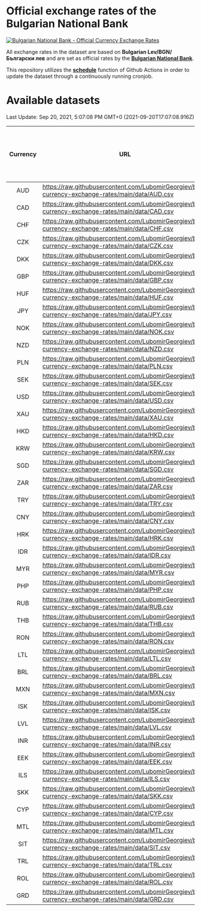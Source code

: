 # Official exchange rates of the Bulgarian National Bank

[![Bulgarian National Bank - Official Currency Exchange Rates](https://github.com/LubomirGeorgiev/bnb-currency-exchange-rates/actions/workflows/update-rates.yml/badge.svg?branch=main)](https://github.com/LubomirGeorgiev/bnb-currency-exchange-rates/actions/workflows/update-rates.yml)

All exchange rates in the dataset are based on **Bulgarian Lev/BGN/Български лев** and are set as official rates by the [**Bulgarian National Bank**](https://www.bnb.bg/Statistics/StExternalSector/StExchangeRates/StERForeignCurrencies/index.htm?toLang=_EN).

This repository utilizes the [**schedule**](https://docs.github.com/en/actions/reference/events-that-trigger-workflows) function of Github Actions in order to update the dataset through a continuously running cronjob.

# Available datasets

<!-- START LINKS (DO NOT EVER FU*ING DELETE THIS COMMENT FOR THE LOVE OF YOUR LIFE!!! IF YOU ARE CURIOS HOW IT WORKS, YOU CAN HAVE A LOOK AT ./src/updateReadme.ts) -->

Last Update: Sep 20, 2021, 5:07:08 PM GMT+0 (2021-09-20T17:07:08.916Z)

| Currency | URL                                                                                             | Number of records | Number of missing days that were filled in |
| :------: | ----------------------------------------------------------------------------------------------- | :---------------: | :----------------------------------------: |
|   AUD    | https://raw.githubusercontent.com/LubomirGeorgiev/bnb-currency-exchange-rates/main/data/AUD.csv |       7896        |                    2435                    |
|   CAD    | https://raw.githubusercontent.com/LubomirGeorgiev/bnb-currency-exchange-rates/main/data/CAD.csv |       7896        |                    2435                    |
|   CHF    | https://raw.githubusercontent.com/LubomirGeorgiev/bnb-currency-exchange-rates/main/data/CHF.csv |       7896        |                    2435                    |
|   CZK    | https://raw.githubusercontent.com/LubomirGeorgiev/bnb-currency-exchange-rates/main/data/CZK.csv |       7896        |                    2435                    |
|   DKK    | https://raw.githubusercontent.com/LubomirGeorgiev/bnb-currency-exchange-rates/main/data/DKK.csv |       7896        |                    2435                    |
|   GBP    | https://raw.githubusercontent.com/LubomirGeorgiev/bnb-currency-exchange-rates/main/data/GBP.csv |       7896        |                    2435                    |
|   HUF    | https://raw.githubusercontent.com/LubomirGeorgiev/bnb-currency-exchange-rates/main/data/HUF.csv |       7896        |                    2435                    |
|   JPY    | https://raw.githubusercontent.com/LubomirGeorgiev/bnb-currency-exchange-rates/main/data/JPY.csv |       7896        |                    2435                    |
|   NOK    | https://raw.githubusercontent.com/LubomirGeorgiev/bnb-currency-exchange-rates/main/data/NOK.csv |       7896        |                    2435                    |
|   NZD    | https://raw.githubusercontent.com/LubomirGeorgiev/bnb-currency-exchange-rates/main/data/NZD.csv |       7896        |                    2435                    |
|   PLN    | https://raw.githubusercontent.com/LubomirGeorgiev/bnb-currency-exchange-rates/main/data/PLN.csv |       7896        |                    2435                    |
|   SEK    | https://raw.githubusercontent.com/LubomirGeorgiev/bnb-currency-exchange-rates/main/data/SEK.csv |       7896        |                    2435                    |
|   USD    | https://raw.githubusercontent.com/LubomirGeorgiev/bnb-currency-exchange-rates/main/data/USD.csv |       7896        |                    2435                    |
|   XAU    | https://raw.githubusercontent.com/LubomirGeorgiev/bnb-currency-exchange-rates/main/data/XAU.csv |       7896        |                    2437                    |
|   HKD    | https://raw.githubusercontent.com/LubomirGeorgiev/bnb-currency-exchange-rates/main/data/HKD.csv |       7596        |                    2346                    |
|   KRW    | https://raw.githubusercontent.com/LubomirGeorgiev/bnb-currency-exchange-rates/main/data/KRW.csv |       7596        |                    2346                    |
|   SGD    | https://raw.githubusercontent.com/LubomirGeorgiev/bnb-currency-exchange-rates/main/data/SGD.csv |       7596        |                    2346                    |
|   ZAR    | https://raw.githubusercontent.com/LubomirGeorgiev/bnb-currency-exchange-rates/main/data/ZAR.csv |       7596        |                    2346                    |
|   TRY    | https://raw.githubusercontent.com/LubomirGeorgiev/bnb-currency-exchange-rates/main/data/TRY.csv |       6082        |                    1880                    |
|   CNY    | https://raw.githubusercontent.com/LubomirGeorgiev/bnb-currency-exchange-rates/main/data/CNY.csv |       5964        |                    1846                    |
|   HRK    | https://raw.githubusercontent.com/LubomirGeorgiev/bnb-currency-exchange-rates/main/data/HRK.csv |       5964        |                    1846                    |
|   IDR    | https://raw.githubusercontent.com/LubomirGeorgiev/bnb-currency-exchange-rates/main/data/IDR.csv |       5964        |                    1846                    |
|   MYR    | https://raw.githubusercontent.com/LubomirGeorgiev/bnb-currency-exchange-rates/main/data/MYR.csv |       5964        |                    1846                    |
|   PHP    | https://raw.githubusercontent.com/LubomirGeorgiev/bnb-currency-exchange-rates/main/data/PHP.csv |       5964        |                    1846                    |
|   RUB    | https://raw.githubusercontent.com/LubomirGeorgiev/bnb-currency-exchange-rates/main/data/RUB.csv |       5964        |                    1846                    |
|   THB    | https://raw.githubusercontent.com/LubomirGeorgiev/bnb-currency-exchange-rates/main/data/THB.csv |       5964        |                    1846                    |
|   RON    | https://raw.githubusercontent.com/LubomirGeorgiev/bnb-currency-exchange-rates/main/data/RON.csv |       5905        |                    1828                    |
|   LTL    | https://raw.githubusercontent.com/LubomirGeorgiev/bnb-currency-exchange-rates/main/data/LTL.csv |       5148        |                    1577                    |
|   BRL    | https://raw.githubusercontent.com/LubomirGeorgiev/bnb-currency-exchange-rates/main/data/BRL.csv |       4995        |                    1550                    |
|   MXN    | https://raw.githubusercontent.com/LubomirGeorgiev/bnb-currency-exchange-rates/main/data/MXN.csv |       4995        |                    1550                    |
|   ISK    | https://raw.githubusercontent.com/LubomirGeorgiev/bnb-currency-exchange-rates/main/data/ISK.csv |       4896        |                    1513                    |
|   LVL    | https://raw.githubusercontent.com/LubomirGeorgiev/bnb-currency-exchange-rates/main/data/LVL.csv |       4785        |                    1465                    |
|   INR    | https://raw.githubusercontent.com/LubomirGeorgiev/bnb-currency-exchange-rates/main/data/INR.csv |       4626        |                    1434                    |
|   EEK    | https://raw.githubusercontent.com/LubomirGeorgiev/bnb-currency-exchange-rates/main/data/EEK.csv |       3993        |                    1219                    |
|   ILS    | https://raw.githubusercontent.com/LubomirGeorgiev/bnb-currency-exchange-rates/main/data/ILS.csv |       3900        |                    1213                    |
|   SKK    | https://raw.githubusercontent.com/LubomirGeorgiev/bnb-currency-exchange-rates/main/data/SKK.csv |       2965        |                    907                     |
|   CYP    | https://raw.githubusercontent.com/LubomirGeorgiev/bnb-currency-exchange-rates/main/data/CYP.csv |       2897        |                    881                     |
|   MTL    | https://raw.githubusercontent.com/LubomirGeorgiev/bnb-currency-exchange-rates/main/data/MTL.csv |       2597        |                    792                     |
|   SIT    | https://raw.githubusercontent.com/LubomirGeorgiev/bnb-currency-exchange-rates/main/data/SIT.csv |       2538        |                    774                     |
|   TRL    | https://raw.githubusercontent.com/LubomirGeorgiev/bnb-currency-exchange-rates/main/data/TRL.csv |       1812        |                    553                     |
|   ROL    | https://raw.githubusercontent.com/LubomirGeorgiev/bnb-currency-exchange-rates/main/data/ROL.csv |       1691        |                    518                     |
|   GRD    | https://raw.githubusercontent.com/LubomirGeorgiev/bnb-currency-exchange-rates/main/data/GRD.csv |        359        |                    107                     |

<!-- END LINKS (DO NOT EVER FU*ING DELETE THIS COMMENT FOR THE LOVE OF YOUR LIFE!!! IF YOU ARE CURIOS HOW IT WORKS, YOU CAN HAVE A LOOK AT ./src/updateReadme.ts) -->
